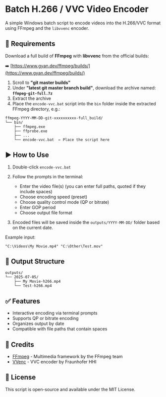 # Batch H.266 / VVC Video Encoder

A simple Windows batch script to encode videos into the H.266/VVC format using FFmpeg and the `libvvenc` encoder.

## 🔧 Requirements

Download a full build of **FFmpeg** with **libvvenc** from the official builds:

➡️ [https://www.gyan.dev/ffmpeg/builds/](https://www.gyan.dev/ffmpeg/builds/)

1. Scroll to **"git master builds"**
2. Under **"latest git master branch build"**, download the archive named:  
   **`ffmpeg-git-full.7z`**
3. Extract the archive
4. Place the `encode-vvc.bat` script into the `bin` folder inside the extracted FFmpeg directory, e.g.:

```
ffmpeg-YYYY-MM-DD-git-xxxxxxxxxx-full_build/
└── bin/
    ├── ffmpeg.exe
    ├── ffprobe.exe
    ├── ...
    └── encode-vvc.bat  ← Place the script here
```

## ▶️ How to Use

1. Double-click `encode-vvc.bat`
2. Follow the prompts in the terminal:
   - Enter the video file(s) (you can enter full paths, quoted if they include spaces)
   - Choose encoding speed (preset)
   - Choose quality control mode (QP or bitrate)
   - Enter GOP period
   - Choose output file format

3. Encoded files will be saved inside the `outputs/YYYY-MM-DD/` folder based on the current date.

Example input:

```
"C:\Videos\My Movie.mp4" "C:\Other\Test.mov"
```

## 📁 Output Structure

```
outputs/
└── 2025-07-05/
    ├── My Movie-h266.mp4
    └── Test-h266.mp4
```

## ✅ Features

- Interactive encoding via terminal prompts
- Supports QP or bitrate encoding
- Organizes output by date
- Compatible with file paths that contain spaces

## 🧠 Credits

- [FFmpeg](https://ffmpeg.org/) - Multimedia framework by the FFmpeg team
- [VVenc](https://github.com/fraunhoferhhi/vvenc) - VVC encoder by Fraunhofer HHI

## 📄 License

This script is open-source and available under the MIT License.
